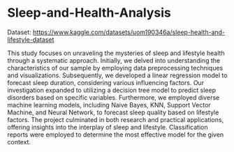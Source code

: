 # Sleep-and-Health-Analysis
Dataset: https://www.kaggle.com/datasets/uom190346a/sleep-health-and-lifestyle-dataset

This study focuses on unraveling the mysteries of sleep and lifestyle health through a systematic approach. Initially, we delved into understanding the characteristics of our sample by employing data preprocessing techniques and visualizations. Subsequently, we developed a linear regression model to forecast sleep duration, considering various influencing factors. Our investigation expanded to utilizing a decision tree model to predict sleep disorders based on specific variables. Furthermore, we employed diverse machine learning models, including Naive Bayes, KNN, Support Vector Machine, and Neural Network, to forecast sleep quality based on lifestyle factors. The project culminated in both research and practical applications, offering insights into the interplay of sleep and lifestyle. Classification reports were employed to determine the most effective model for the given context.
